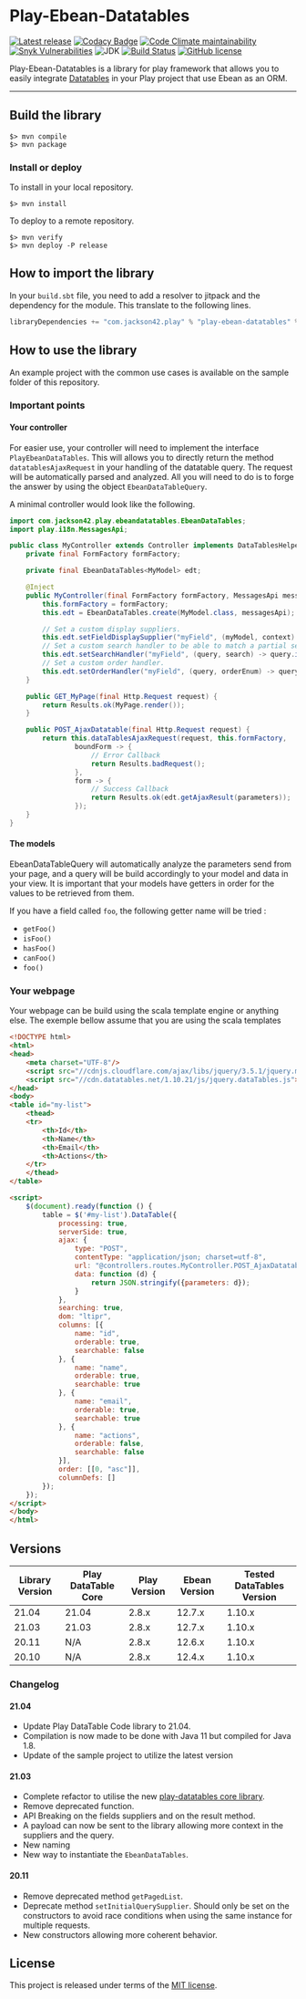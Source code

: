 # Play-Ebean-Datatables

[![Latest release](https://img.shields.io/github/v/release/PierreAdam/play-ebean-datatables)](https://github.com/PierreAdam/play-ebean-datatables/releases/latest)
[![Codacy Badge](https://app.codacy.com/project/badge/Grade/347f98262ae146ae86ac6b4c6c2844da)](https://www.codacy.com/gh/PierreAdam/play-ebean-datatables/dashboard?utm_source=github.com&amp;utm_medium=referral&amp;utm_content=PierreAdam/play-ebean-datatables&amp;utm_campaign=Badge_Grade)
[![Code Climate maintainability](https://img.shields.io/codeclimate/maintainability-percentage/PierreAdam/play-ebean-datatables)](https://codeclimate.com/github/PierreAdam/play-ebean-datatables)
[![Snyk Vulnerabilities](https://img.shields.io/snyk/vulnerabilities/github/PierreAdam/play-ebean-datatables)](https://snyk.io/test/github/PierreAdam/play-ebean-datatables?targetFile=pom.xml)
![JDK](https://img.shields.io/badge/JDK-1.8+-blue.svg)
[![Build Status](https://travis-ci.com/PierreAdam/play-ebean-datatables.svg?branch=master)](https://travis-ci.com/PierreAdam/play-ebean-datatables)
[![GitHub license](https://img.shields.io/github/license/PierreAdam/play-ebean-datatables)](https://raw.githubusercontent.com/PierreAdam/play-ebean-datatables/master/LICENSE)

Play-Ebean-Datatables is a library for play framework that allows you to easily
integrate [Datatables](https://datatables.net/) in your Play project that use Ebean as an ORM.
*****

## Build the library

```shell
$> mvn compile
$> mvn package
```

### Install or deploy

To install in your local repository.

```shell
$> mvn install
```

To deploy to a remote repository.

```shell
$> mvn verify
$> mvn deploy -P release
```

## How to import the library

In your ```build.sbt``` file, you need to add a resolver to jitpack and the dependency for the module. This translate to
the following lines.

```scala
libraryDependencies += "com.jackson42.play" % "play-ebean-datatables" % "21.04"
```

## How to use the library

An example project with the common use cases is available on the sample folder of this repository.

### Important points

#### Your controller

For easier use, your controller will need to implement the interface `PlayEbeanDataTables`. This will allows you to
directly return the method `datatablesAjaxRequest` in your handling of the datatable query. The request will be
automatically parsed and analyzed. All you will need to do is to forge the answer by using the
object `EbeanDataTableQuery`.

A minimal controller would look like the following.

```java
import com.jackson42.play.ebeandatatables.EbeanDataTables;
import play.i18n.MessagesApi;

public class MyController extends Controller implements DataTablesHelper {
    private final FormFactory formFactory;

    private final EbeanDataTables<MyModel> edt;

    @Inject
    public MyController(final FormFactory formFactory, MessagesApi messagesApi) {
        this.formFactory = formFactory;
        this.edt = EbeanDataTables.create(MyModel.class, messagesApi);

        // Set a custom display suppliers.
        this.edt.setFieldDisplaySupplier("myField", (myModel, context) -> myModel.getMyDbField().trim());
        // Set a custom search handler to be able to match a partial search in the database.
        this.edt.setSearchHandler("myField", (query, search) -> query.ilike("myDbField", String.format("%%%s%%", search)));
        // Set a custom order handler.
        this.edt.setOrderHandler("myField", (query, orderEnum) -> query.orderBy(String.format("myDbField %s", orderEnum.name())));
    }

    public GET_MyPage(final Http.Request request) {
        return Results.ok(MyPage.render());
    }

    public POST_AjaxDatatable(final Http.Request request) {
        return this.dataTablesAjaxRequest(request, this.formFactory,
                boundForm -> {
                    // Error Callback
                    return Results.badRequest();
                },
                form -> {
                    // Success Callback
                    return Results.ok(edt.getAjaxResult(parameters));
                });
    }
}
```

#### The models

EbeanDataTableQuery will automatically analyze the parameters send from your page, and a query will be build accordingly
to your model and data in your view. It is important that your models have getters in order for the values to be
retrieved from them.

If you have a field called `foo`, the following getter name will be tried :

- `getFoo()`
- `isFoo()`
- `hasFoo()`
- `canFoo()`
- `foo()`

### Your webpage

Your webpage can be build using the scala template engine or anything else. The exemple bellow assume that you are using
the scala templates

```html
<!DOCTYPE html>
<html>
<head>
    <meta charset="UTF-8"/>
    <script src="//cdnjs.cloudflare.com/ajax/libs/jquery/3.5.1/jquery.min.js"></script>
    <script src="//cdn.datatables.net/1.10.21/js/jquery.dataTables.js"></script>
</head>
<body>
<table id="my-list">
    <thead>
    <tr>
        <th>Id</th>
        <th>Name</th>
        <th>Email</th>
        <th>Actions</th>
    </tr>
    </thead>
</table>

<script>
    $(document).ready(function () {
        table = $('#my-list').DataTable({
            processing: true,
            serverSide: true,
            ajax: {
                type: "POST",
                contentType: "application/json; charset=utf-8",
                url: "@controllers.routes.MyController.POST_AjaxDatatable",
                data: function (d) {
                    return JSON.stringify({parameters: d});
                }
            },
            searching: true,
            dom: "ltipr",
            columns: [{
                name: "id",
                orderable: true,
                searchable: false
            }, {
                name: "name",
                orderable: true,
                searchable: true
            }, {
                name: "email",
                orderable: true,
                searchable: true
            }, {
                name: "actions",
                orderable: false,
                searchable: false
            }],
            order: [[0, "asc"]],
            columnDefs: []
        });
    });
</script>
</body>
</html>
```

## Versions

| Library Version | Play DataTable Core | Play Version | Ebean Version | Tested DataTables Version  |
|-----------------|---------------------|--------------|---------------|----------------------------|
| 21.04           | 21.04               | 2.8.x        | 12.7.x        | 1.10.x                     |
| 21.03           | 21.03               | 2.8.x        | 12.7.x        | 1.10.x                     |
| 20.11           | N/A                 | 2.8.x        | 12.6.x        | 1.10.x                     |
| 20.10           | N/A                 | 2.8.x        | 12.4.x        | 1.10.x                     |

### Changelog

#### 21.04

- Update Play DataTable Code library to 21.04.
- Compilation is now made to be done with Java 11 but compiled for Java 1.8.
- Update of the sample project to utilize the latest version

#### 21.03

- Complete refactor to utilise the new [play-datatables core library](https://github.com/PierreAdam/play-datatables).
- Remove deprecated function.
- API Breaking on the fields suppliers and on the result method.
- A payload can now be sent to the library allowing more context in the suppliers and the query.
- New naming
- New way to instantiate the `EbeanDataTables`.

#### 20.11

- Remove deprecated method `getPagedList`.
- Deprecate method `setInitialQuerySupplier`. Should only be set on the constructors to avoid race conditions when using
  the same instance for multiple requests.
- New constructors allowing more coherent behavior.

## License

This project is released under terms of
the [MIT license](https://raw.githubusercontent.com/PierreAdam/play-ebean-datatables/master/LICENSE).
